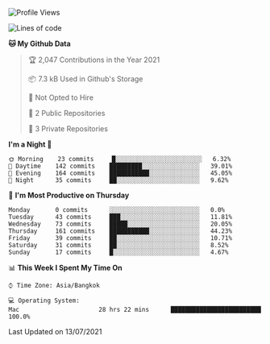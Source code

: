 <!--START_SECTION:waka-->
![Profile Views](http://img.shields.io/badge/Profile%20Views-5-blue)

![Lines of code](https://img.shields.io/badge/From%20Hello%20World%20I%27ve%20Written-21993%20lines%20of%20code-blue)

**🐱 My Github Data** 

> 🏆 2,047 Contributions in the Year 2021
 > 
> 📦 7.3 kB Used in Github's Storage 
 > 
> 🚫 Not Opted to Hire
 > 
> 📜 2 Public Repositories 
 > 
> 🔑 3 Private Repositories  
 > 
**I'm a Night 🦉** 

```text
🌞 Morning    23 commits     █░░░░░░░░░░░░░░░░░░░░░░░░   6.32% 
🌆 Daytime    142 commits    █████████░░░░░░░░░░░░░░░░   39.01% 
🌃 Evening    164 commits    ███████████░░░░░░░░░░░░░░   45.05% 
🌙 Night      35 commits     ██░░░░░░░░░░░░░░░░░░░░░░░   9.62%

```
📅 **I'm Most Productive on Thursday** 

```text
Monday       0 commits      ░░░░░░░░░░░░░░░░░░░░░░░░░   0.0% 
Tuesday      43 commits     ███░░░░░░░░░░░░░░░░░░░░░░   11.81% 
Wednesday    73 commits     █████░░░░░░░░░░░░░░░░░░░░   20.05% 
Thursday     161 commits    ███████████░░░░░░░░░░░░░░   44.23% 
Friday       39 commits     ██░░░░░░░░░░░░░░░░░░░░░░░   10.71% 
Saturday     31 commits     ██░░░░░░░░░░░░░░░░░░░░░░░   8.52% 
Sunday       17 commits     █░░░░░░░░░░░░░░░░░░░░░░░░   4.67%

```


📊 **This Week I Spent My Time On** 

```text
⌚︎ Time Zone: Asia/Bangkok

💻 Operating System: 
Mac                      28 hrs 22 mins      █████████████████████████   100.0%

```


 Last Updated on 13/07/2021
<!--END_SECTION:waka-->